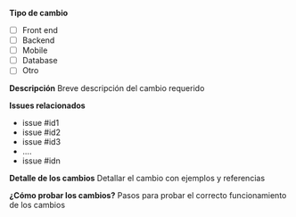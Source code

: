 **Tipo de cambio**

 - [ ] Front end
 - [ ] Backend
 - [ ] Mobile
 - [ ] Database
 - [ ] Otro

**Descripción**
Breve descripción del cambio requerido

**Issues relacionados**
- issue #id1
- issue #id2
- issue #id3
- ....
- issue #idn

**Detalle de los cambios**
Detallar el cambio con ejemplos y referencias

**¿Cómo probar los cambios?**
Pasos para probar el correcto funcionamiento de los cambios
